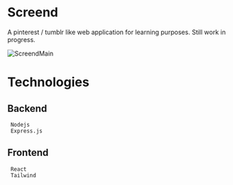 # Screend
A pinterest / tumblr like web application for learning purposes.
Still work in progress.

![ScreendMain](https://user-images.githubusercontent.com/93653125/202737563-38849e36-8f84-4abe-a026-d587a7b36ea8.png)

# Technologies
  ## Backend 
     Nodejs
     Express.js
  ## Frontend
     React
     Tailwind
